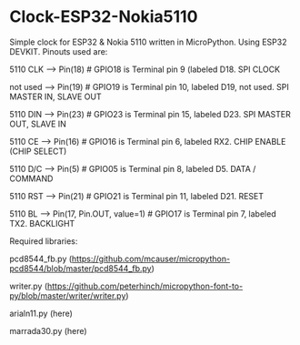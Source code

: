 # Clock-ESP32-Nokia5110
Simple clock for ESP32 &amp; Nokia 5110 written in MicroPython.  Using ESP32 DEVKIT.  Pinouts used are:

5110 CLK --> Pin(18)   # GPIO18 is Terminal pin 9 (labeled D18.  SPI CLOCK

not used --> Pin(19)  # GPIO19 is Terminal pin 10, labeled D19, not used. SPI MASTER IN, SLAVE OUT

5110 DIN --> Pin(23)  # GPIO23 is Terminal pin 15, labeled D23.  SPI MASTER OUT, SLAVE IN

5110 CE --> Pin(16)    # GPIO16 is Terminal pin 6, labeled RX2.  CHIP ENABLE (CHIP SELECT)

5110 D/C --> Pin(5)     # GPIO05 is Terminal pin 8, labeled D5.  DATA / COMMAND

5110 RST --> Pin(21)   # GPIO21 is Terminal pin 11, labeled D21.  RESET

5110 BL --> Pin(17, Pin.OUT, value=1)  # GPIO17 is Terminal pin 7, labeled TX2.  BACKLIGHT

Required libraries:

pcd8544_fb.py (https://github.com/mcauser/micropython-pcd8544/blob/master/pcd8544_fb.py)

writer.py (https://github.com/peterhinch/micropython-font-to-py/blob/master/writer/writer.py)

arialn11.py (here)

marrada30.py (here)
